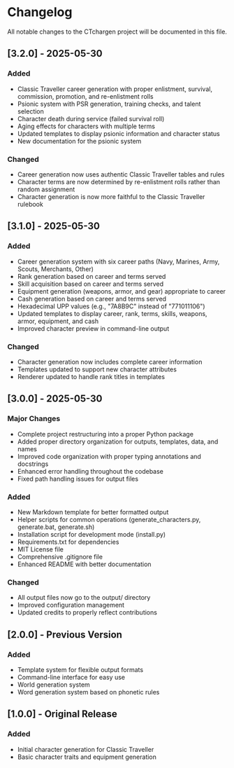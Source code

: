 # Changelog

All notable changes to the CTchargen project will be documented in this file.

## [3.2.0] - 2025-05-30

### Added
- Classic Traveller career generation with proper enlistment, survival, commission, promotion, and re-enlistment rolls
- Psionic system with PSR generation, training checks, and talent selection
- Character death during service (failed survival roll)
- Aging effects for characters with multiple terms
- Updated templates to display psionic information and character status
- New documentation for the psionic system

### Changed
- Career generation now uses authentic Classic Traveller tables and rules
- Character terms are now determined by re-enlistment rolls rather than random assignment
- Character generation is now more faithful to the Classic Traveller rulebook

## [3.1.0] - 2025-05-30

### Added
- Career generation system with six career paths (Navy, Marines, Army, Scouts, Merchants, Other)
- Rank generation based on career and terms served
- Skill acquisition based on career and terms served
- Equipment generation (weapons, armor, and gear) appropriate to career
- Cash generation based on career and terms served
- Hexadecimal UPP values (e.g., "7A8B9C" instead of "771011106")
- Updated templates to display career, rank, terms, skills, weapons, armor, equipment, and cash
- Improved character preview in command-line output

### Changed
- Character generation now includes complete career information
- Templates updated to support new character attributes
- Renderer updated to handle rank titles in templates

## [3.0.0] - 2025-05-30

### Major Changes
- Complete project restructuring into a proper Python package
- Added proper directory organization for outputs, templates, data, and names
- Improved code organization with proper typing annotations and docstrings
- Enhanced error handling throughout the codebase
- Fixed path handling issues for output files

### Added
- New Markdown template for better formatted output
- Helper scripts for common operations (generate_characters.py, generate.bat, generate.sh)
- Installation script for development mode (install.py)
- Requirements.txt for dependencies
- MIT License file
- Comprehensive .gitignore file
- Enhanced README with better documentation

### Changed
- All output files now go to the output/ directory
- Improved configuration management
- Updated credits to properly reflect contributions

## [2.0.0] - Previous Version

### Added
- Template system for flexible output formats
- Command-line interface for easy use
- World generation system
- Word generation system based on phonetic rules

## [1.0.0] - Original Release

### Added
- Initial character generation for Classic Traveller
- Basic character traits and equipment generation
